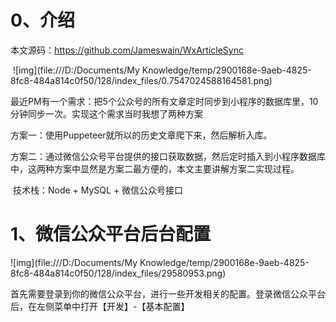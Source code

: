 # 0、介绍

本文源码：<https://github.com/Jameswain/WxArticleSync> 

​    ![img](file:///D:/Documents/My Knowledge/temp/2900168e-9aeb-4825-8fc8-484a814c0f50/128/index_files/0.7547024588164581.png)

​    最近PM有一个需求：把5个公众号的所有文章定时同步到小程序的数据库里，10分钟同步一次。实现这个需求当时我想了两种方案

方案一：使用Puppeteer就所以的历史文章爬下来，然后解析入库。

方案二：通过微信公众号平台提供的接口获取数据，然后定时插入到小程序数据库中，这两种方案中显然是方案二最方便的，本文主要讲解方案二实现过程。

​    技术栈：Node + MySQL + 微信公众号接口



# 1、微信公众平台后台配置

![img](file:///D:/Documents/My Knowledge/temp/2900168e-9aeb-4825-8fc8-484a814c0f50/128/index_files/29580953.png)

​    首先需要登录到你的微信公众平台，进行一些开发相关的配置。登录微信公众平台后，在左侧菜单中打开【开发】-【基本配置】